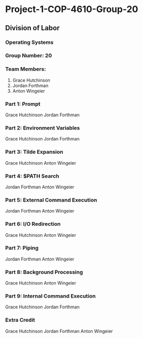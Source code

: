 # Project-1-COP-4610-Group-20
## Division of Labor
### Operating Systems
 
### Group Number: 20
 
### Team Members:
1. Grace Hutchinson
2. Jordan Forthman
3. Anton Wingeier
 
### Part 1: Prompt
Grace Hutchinson
Jordan Forthman
 
### Part 2: Environment Variables
Grace Hutchinson
Jordan Forthman
 
### Part 3: Tilde Expansion
Grace Hutchinson
Anton Wingeier
 
### Part 4: $PATH Search
Jordan Forthman
Anton Wingeier
 
### Part 5: External Command Execution
Jordan Forthman
Anton Wingeier
 
### Part 6: I/O Redirection
Grace Hutchinson
Anton Wingeier
 
### Part 7: Piping
Jordan Forthman
Anton Wingeier
 
### Part 8: Background Processing
Grace Hutchinson
Anton Wingeier
 
### Part 9: Internal Command Execution
Grace Hutchinson
Jordan Forthman
 
### Extra Credit
Grace Hutchinson
Jordan Forthman
Anton Wingeier
